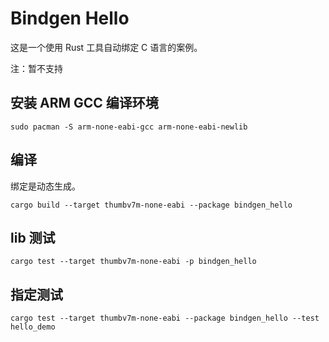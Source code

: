 # Bindgen Hello

这是一个使用 Rust 工具自动绑定 C 语言的案例。

注：暂不支持

## 安装 ARM GCC 编译环境

```shell
sudo pacman -S arm-none-eabi-gcc arm-none-eabi-newlib
```

## 编译

绑定是动态生成。

```shell
cargo build --target thumbv7m-none-eabi --package bindgen_hello
```

## lib 测试

```shell
cargo test --target thumbv7m-none-eabi -p bindgen_hello
```

## 指定测试

```shell
cargo test --target thumbv7m-none-eabi --package bindgen_hello --test hello_demo
```
